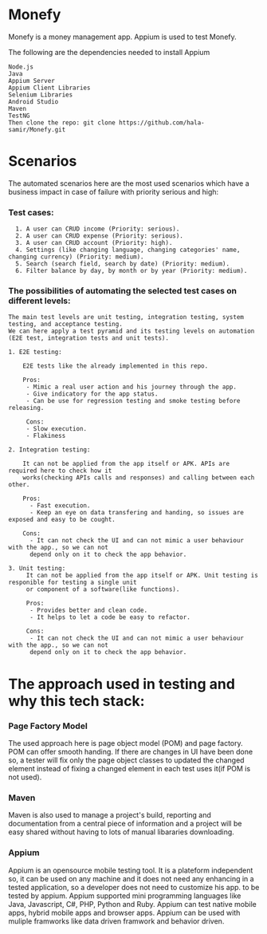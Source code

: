 # Monefy
Monefy is a money management app. 
Appium is used to test Monefy.

The following are the dependencies needed to install Appium

    Node.js
    Java
    Appium Server
    Appium Client Libraries
    Selenium Libraries
    Android Studio
    Maven
    TestNG
    Then clone the repo: git clone https://github.com/hala-samir/Monefy.git

# Scenarios
  The automated scenarios here are the most used scenarios which have a business impact in case of failure with priority serious and high:
  ### Test cases:
      1. A user can CRUD income (Priority: serious).
      2. A user can CRUD expense (Priority: serious).
      3. A user can CRUD account (Priority: high).
      4. Settings (like changing language, changing categories' name, changing currency) (Priority: medium).
      5. Search (search field, search by date) (Priority: medium).
      6. Filter balance by day, by month or by year (Priority: medium).
      
  ### The possibilities of automating the selected test cases on different levels:
    The main test levels are unit testing, integration testing, system testing, and acceptance testing.
    We can here apply a test pyramid and its testing levels on automation (E2E test, integration tests and unit tests).
    
    1. E2E testing: 
    
        E2E tests like the already implemented in this repo.
        
        Pros:
         - Mimic a real user action and his journey through the app.
         - Give indicatory for the app status.
         - Can be use for regression testing and smoke testing before releasing.
         
         Cons:
         - Slow execution.
         - Flakiness
         
    2. Integration testing:
    
        It can not be applied from the app itself or APK. APIs are required here to check how it
        works(checking APIs calls and responses) and calling between each other.
        
        Pros:
          - Fast execution. 
          - Keep an eye on data transfering and handing, so issues are exposed and easy to be cought.
          
        Cons:
          - It can not check the UI and can not mimic a user behaviour with the app., so we can not 
          depend only on it to check the app behavior.
          
    3. Unit testing:
         It can not be applied from the app itself or APK. Unit testing is responible for testing a single unit 
         or component of a software(like functions).
          
         Pros:
          - Provides better and clean code.
          - It helps to let a code be easy to refactor.
          
         Cons:
          - It can not check the UI and can not mimic a user behaviour with the app., so we can not 
          depend only on it to check the app behavior.
          
  
    
# The approach used in testing and  why this tech stack:
### Page Factory Model 
  The used approach here is page object model (POM) and page factory. POM can offer smooth handing. 
  If there are changes in UI have been done so, a tester will fix only the page object classes to updated
  the changed element instead of fixing a changed element in each test uses it(if POM is not used).
### Maven 
  Maven is also used to manage a project's build, reporting and documentation from a central piece
  of information and a project will be easy shared without having to lots of manual libararies downloading.
### Appium 
  Appium is an opensource mobile testing tool. It is a plateform independent so, it can be used on any machine
  and it does not need any enhancing in a tested application, so a developer does not need to customize his app. 
  to be tested by appium.
  Appium supported mini programming languages like Java, Javascript, C#, PHP, Python and Ruby.
  Appium can test native mobile apps, hybrid mobile apps and browser apps.
  Appium can be used with muliple framworks like data driven framwork and behavior driven.
        
        
        
  
    
